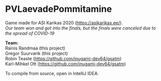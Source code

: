 # PVLaevadePommitamine
Game made for ASI Karikas 2020 (https://asikarikas.ee/).  
*Our team won and got into the finals, but the finals were canceled due to the spread of COVID-19*  

**Team:**  
Rainis Randmaa   (this project)  
Gregor Suurvarik (this project)  
Robin Teaste     (https://github.com/inugami-dev64/gsatm)  
Karl-Mihkel Ott  (https://github.com/inugami-dev64/gsatm)  

To compile from source, open in IntelliJ IDEA. 

